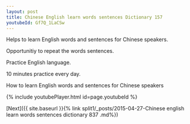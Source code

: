 ```yaml
---
layout: post
title: Chinese English learn words sentences Dictionary 157 
youtubeId: Gf7Q_1LaCSw
---
```

 
 
Helps to learn English words and sentences for Chinese speakers.

Opportunitiy to repeat the words sentences. 

Practice English language. 
 
10 minutes practice every day. 
 
How to learn English words and sentences for Chinese speakers 
 
{% include youtubePlayer.html id=page.youtubeId %}
 
 
[Next]({{ site.baseurl }}{% link  split1/_posts/2015-04-27-Chinese english learn words sentences dictionary 837 .md%})
 
